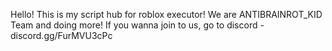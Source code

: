 Hello! This is my script hub for roblox executor! We are ANTIBRAINROT_KID Team and doing more! If you wanna join to us, go to discord - discord.gg/FurMVU3cPc
